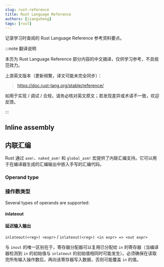 ```yaml
---
slug: rust-reference
title: Rust Language Reference
authors: [jiangsheng]
tags: [rust]
---
```


记录学习时查阅的 Rust Language Reference 参考资料要点。

<!-- truncate -->

:::note 翻译说明

本页为 Rust Language Reference 部分内容的中文摘译，仅供学习参考，不具规范效力。

上游英文版本（更新频繁，译文可能未完全同步）：

> https://doc.rust-lang.org/stable/reference/

如用于实现 / 调试 / 合规，请务必核对英文原文；若发现差异或术语不一致，欢迎反馈。

:::

## Inline assembly

## 内联汇编

Rust 通过 `asm!`、`naked_asm!` 和 `global_asm!` 宏提供了内联汇编支持。它可以用于在编译器生成的汇编输出中嵌入手写的汇编代码。

### Operand type

### 操作数类型

Several types of operands are supported:

#### inlateout

#### 延迟输入输出

`inlateout(<reg>) <expr>` / `inlateout(<reg>) <in expr> => <out expr>`

与 `inout` 的唯一区别在于，寄存器分配器可以复用已分配给 `in` 的寄存器（当编译器检测到
`in` 的初始值与 `inlateout`
的初始值相同时可能发生）。必须确保在读取完所有输入操作数后，再向该寄存器写入数据，否则可能覆盖
`in` 的值。
